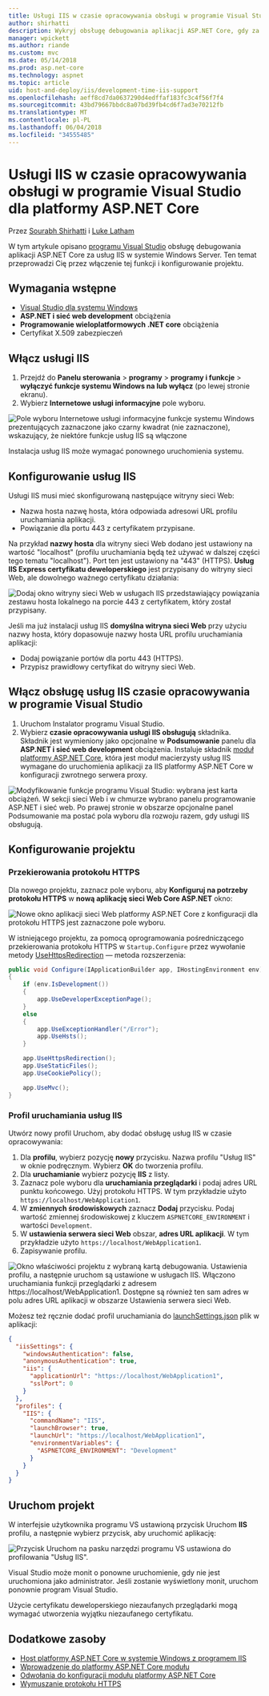 ```yaml
---
title: Usługi IIS w czasie opracowywania obsługi w programie Visual Studio dla platformy ASP.NET Core
author: shirhatti
description: Wykryj obsługę debugowania aplikacji ASP.NET Core, gdy za usług IIS w systemie Windows Server.
manager: wpickett
ms.author: riande
ms.custom: mvc
ms.date: 05/14/2018
ms.prod: asp.net-core
ms.technology: aspnet
ms.topic: article
uid: host-and-deploy/iis/development-time-iis-support
ms.openlocfilehash: aeff8cd7da0637290d4edffaf183fc3c4f56f7f4
ms.sourcegitcommit: 43bd79667bbdc8a07bd39fb4cd6f7ad3e70212fb
ms.translationtype: MT
ms.contentlocale: pl-PL
ms.lasthandoff: 06/04/2018
ms.locfileid: "34555485"
---
```

# <a name="development-time-iis-support-in-visual-studio-for-aspnet-core"></a>Usługi IIS w czasie opracowywania obsługi w programie Visual Studio dla platformy ASP.NET Core

Przez [Sourabh Shirhatti](https://twitter.com/sshirhatti) i [Luke Latham](https://github.com/guardrex)

W tym artykule opisano [programu Visual Studio](https://www.visualstudio.com/vs/) obsługę debugowania aplikacji ASP.NET Core za usług IIS w systemie Windows Server. Ten temat przeprowadzi Cię przez włączenie tej funkcji i konfigurowanie projektu.

## <a name="prerequisites"></a>Wymagania wstępne

* [Visual Studio dla systemu Windows](https://www.microsoft.com/net/download/windows)
* **ASP.NET i sieć web development** obciążenia
* **Programowanie wieloplatformowych .NET core** obciążenia
* Certyfikat X.509 zabezpieczeń

## <a name="enable-iis"></a>Włącz usługi IIS

1. Przejdź do **Panelu sterowania** > **programy** > **programy i funkcje** > **wyłączyć funkcje systemu Windows na lub wyłącz** (po lewej stronie ekranu).
1. Wybierz **Internetowe usługi informacyjne** pole wyboru.

![Pole wyboru Internetowe usługi informacyjne funkcje systemu Windows prezentujących zaznaczone jako czarny kwadrat (nie zaznaczone), wskazujący, że niektóre funkcje usług IIS są włączone](development-time-iis-support/_static/enable_iis.png)

Instalacja usług IIS może wymagać ponownego uruchomienia systemu.

## <a name="configure-iis"></a>Konfigurowanie usług IIS

Usługi IIS musi mieć skonfigurowaną następujące witryny sieci Web:

* Nazwa hosta nazwę hosta, która odpowiada adresowi URL profilu uruchamiania aplikacji.
* Powiązanie dla portu 443 z certyfikatem przypisane.

Na przykład **nazwy hosta** dla witryny sieci Web dodano jest ustawiony na wartość "localhost" (profilu uruchamiania będą też używać w dalszej części tego tematu "localhost"). Port ten jest ustawiony na "443" (HTTPS). **Usług IIS Express certyfikatu deweloperskiego** jest przypisany do witryny sieci Web, ale dowolnego ważnego certyfikatu działania:

![Dodaj okno witryny sieci Web w usługach IIS przedstawiający powiązania zestawu hosta lokalnego na porcie 443 z certyfikatem, który został przypisany.](development-time-iis-support/_static/add-website-window.png)

Jeśli ma już instalacji usług IIS **domyślna witryna sieci Web** przy użyciu nazwy hosta, który dopasowuje nazwy hosta URL profilu uruchamiania aplikacji:

* Dodaj powiązanie portów dla portu 443 (HTTPS).
* Przypisz prawidłowy certyfikat do witryny sieci Web.

## <a name="enable-development-time-iis-support-in-visual-studio"></a>Włącz obsługę usług IIS czasie opracowywania w programie Visual Studio

1. Uruchom Instalator programu Visual Studio.
1. Wybierz **czasie opracowywania usługi IIS obsługują** składnika. Składnik jest wymieniony jako opcjonalne w **Podsumowanie** panelu dla **ASP.NET i sieć web development** obciążenia. Instaluje składnik [moduł platformy ASP.NET Core](xref:fundamentals/servers/aspnet-core-module), która jest moduł macierzysty usług IIS wymagane do uruchomienia aplikacji za IIS platformy ASP.NET Core w konfiguracji zwrotnego serwera proxy.

![Modyfikowanie funkcje programu Visual Studio: wybrana jest karta obciążeń. W sekcji sieci Web i w chmurze wybrano panelu programowanie ASP.NET i sieć web. Po prawej stronie w obszarze opcjonalne panel Podsumowanie ma postać pola wyboru dla rozwoju razem, gdy usługi IIS obsługują.](development-time-iis-support/_static/development_time_support.png)

## <a name="configure-the-project"></a>Konfigurowanie projektu

### <a name="https-redirection"></a>Przekierowania protokołu HTTPS

Dla nowego projektu, zaznacz pole wyboru, aby **Konfiguruj na potrzeby protokołu HTTPS** w **nową aplikację sieci Web Core ASP.NET** okno:

![Nowe okno aplikacji sieci Web platformy ASP.NET Core z konfiguracji dla protokołu HTTPS jest zaznaczone pole wyboru.](development-time-iis-support/_static/new-app.png)

W istniejącego projektu, za pomocą oprogramowania pośredniczącego przekierowania protokołu HTTPS w `Startup.Configure` przez wywołanie metody [UseHttpsRedirection](/dotnet/api/microsoft.aspnetcore.builder.httpspolicybuilderextensions.usehttpsredirection) — metoda rozszerzenia:

```csharp
public void Configure(IApplicationBuilder app, IHostingEnvironment env)
{
    if (env.IsDevelopment())
    {
        app.UseDeveloperExceptionPage();
    }
    else
    {
        app.UseExceptionHandler("/Error");
        app.UseHsts();
    }

    app.UseHttpsRedirection();
    app.UseStaticFiles();
    app.UseCookiePolicy();

    app.UseMvc();
}
```

### <a name="iis-launch-profile"></a>Profil uruchamiania usług IIS

Utwórz nowy profil Uruchom, aby dodać obsługę usług IIS w czasie opracowywania:

1. Dla **profilu**, wybierz pozycję **nowy** przycisku. Nazwa profilu "Usług IIS" w oknie podręcznym. Wybierz **OK** do tworzenia profilu.
1. Dla **uruchamianie** wybierz pozycję **IIS** z listy.
1. Zaznacz pole wyboru dla **uruchamiania przeglądarki** i podaj adres URL punktu końcowego. Użyj protokołu HTTPS. W tym przykładzie użyto `https://localhost/WebApplication1`.
1. W **zmiennych środowiskowych** zaznacz **Dodaj** przycisku. Podaj wartość zmiennej środowiskowej z kluczem `ASPNETCORE_ENVIRONMENT` i wartości `Development`.
1. W **ustawienia serwera sieci Web** obszar, **adres URL aplikacji**. W tym przykładzie użyto `https://localhost/WebApplication1`.
1. Zapisywanie profilu.

![Okno właściwości projektu z wybraną kartą debugowania. Ustawienia profilu, a następnie uruchom są ustawione w usługach IIS. Włączono uruchamiania funkcji przeglądarki z adresem https://localhost/WebApplication1. Dostępne są również ten sam adres w polu adres URL aplikacji w obszarze Ustawienia serwera sieci Web.](development-time-iis-support/_static/project_properties.png)

Możesz też ręcznie dodać profil uruchamiania do [launchSettings.json](http://json.schemastore.org/launchsettings) plik w aplikacji:

```json
{
  "iisSettings": {
    "windowsAuthentication": false,
    "anonymousAuthentication": true,
    "iis": {
      "applicationUrl": "https://localhost/WebApplication1",
      "sslPort": 0
    }
  },
  "profiles": {
    "IIS": {
      "commandName": "IIS",
      "launchBrowser": true,
      "launchUrl": "https://localhost/WebApplication1",
      "environmentVariables": {
        "ASPNETCORE_ENVIRONMENT": "Development"
      }
    }
  }
}
```

## <a name="run-the-project"></a>Uruchom projekt

W interfejsie użytkownika programu VS ustawioną przycisk Uruchom **IIS** profilu, a następnie wybierz przycisk, aby uruchomić aplikację:

![Przycisk Uruchom na pasku narzędzi programu VS ustawiona do profilowania "Usług IIS".](development-time-iis-support/_static/toolbar.png)

Visual Studio może monit o ponowne uruchomienie, gdy nie jest uruchomiona jako administrator. Jeśli zostanie wyświetlony monit, uruchom ponownie program Visual Studio.

Użycie certyfikatu deweloperskiego niezaufanych przeglądarki mogą wymagać utworzenia wyjątku niezaufanego certyfikatu.

## <a name="additional-resources"></a>Dodatkowe zasoby

* [Host platformy ASP.NET Core w systemie Windows z programem IIS](xref:host-and-deploy/iis/index)
* [Wprowadzenie do platformy ASP.NET Core modułu](xref:fundamentals/servers/aspnet-core-module)
* [Odwołania do konfiguracji modułu platformy ASP.NET Core](xref:host-and-deploy/aspnet-core-module)
* [Wymuszanie protokołu HTTPS](xref:security/enforcing-ssl)
